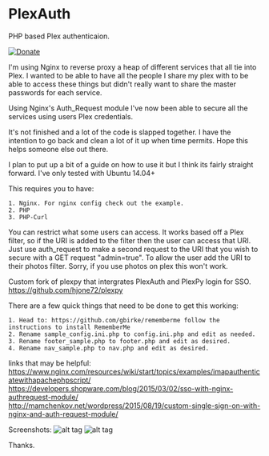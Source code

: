 # PlexAuth
PHP based Plex authenticaion.

[![Donate](https://img.shields.io/badge/Donate-PayPal-green.svg)](https://www.paypal.com/cgi-bin/webscr?cmd=_s-xclick&hosted_button_id=HPGZKEXQBULFY)

I'm using Nginx to reverse proxy a heap of different services that all tie into Plex.
I wanted to be able to have all the people I share my plex with to be able to access these things but didn't really want to share the master passwords for each service.

Using Nginx's Auth_Request module I've now been able to secure all the services using users Plex credentials.

It's not finished and a lot of the code is slapped together. I have the intention to go back and clean a lot of it up when time permits. Hope this helps someone else out there.

I plan to put up a bit of a guide on how to use it but I think its fairly straight forward. I've only tested with Ubuntu 14.04+

This requires you to have:

	1. Nginx. For nginx config check out the example.
	2. PHP
	3. PHP-Curl

You can restrict what some users can access. It works based off a Plex filter, so if the URI is added to the filter then the user can access that URI. Just use auth_request to make a second request to the URI that you wish to secure with a GET request "admin=true". To allow the user add the URI to their photos filter. Sorry, if you use photos on plex this won't work.

Custom fork of plexpy that intergrates PlexAuth and PlexPy login for SSO. https://github.com/hjone72/plexpy

There are a few quick things that need to be done to get this working:

	1. Head to: https://github.com/gbirke/rememberme follow the instructions to install RememberMe
	2. Rename sample_config.ini.php to config.ini.php and edit as needed.
	3. Rename footer_sample.php to footer.php and edit as desired.
	4. Rename nav_sample.php to nav.php and edit as desired.
	
links that may be helpful:
https://www.nginx.com/resources/wiki/start/topics/examples/imapauthenticatewithapachephpscript/
https://developers.shopware.com/blog/2015/03/02/sso-with-nginx-authrequest-module/
http://mamchenkov.net/wordpress/2015/08/19/custom-single-sign-on-with-nginx-and-auth-request-module/



Screenshots:
![alt tag](https://raw.githubusercontent.com/hjone72/PlexAuth/master/screenshots/sign-in.JPG)
![alt tag](https://raw.githubusercontent.com/hjone72/PlexAuth/master/screenshots/signed-in.JPG)

Thanks.
